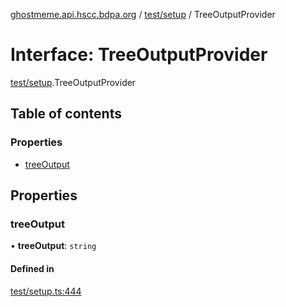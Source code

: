 [ghostmeme.api.hscc.bdpa.org][1] / [test/setup][2] / TreeOutputProvider

# Interface: TreeOutputProvider

[test/setup][2].TreeOutputProvider

## Table of contents

### Properties

- [treeOutput][3]

## Properties

### treeOutput

• **treeOutput**: `string`

#### Defined in

[test/setup.ts:444][4]

[1]: ../README.md
[2]: ../modules/test_setup.md
[3]: test_setup.TreeOutputProvider.md#treeoutput
[4]:
  https://github.com/nhscc/ghostmeme.api.hscc.bdpa.org/blob/314b1d1/test/setup.ts#L444
